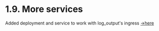 # 1.9. More services

Added deployment and service to work with log_output's ingress [->here](../log_output/manifests/ingress.yaml)

